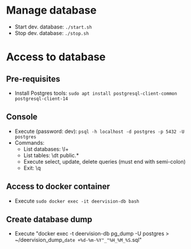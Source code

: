 # Manage database
* Start dev. database: `./start.sh`
* Stop dev. database: `./stop.sh`
 
# Access to database
## Pre-requisites
* Install Postgres tools: `sudo apt install postgresql-client-common postgresql-client-14`

## Console
* Execute (password: dev): `psql -h localhost -d postgres -p 5432 -U postgres`
* Commands:
  * List databases: \l+
  * List tables: \dt public.* 
  * Execute select, update, delete queries (must end with semi-colon) 
  * Exit: \q

## Access to docker container
* Execute `sudo docker exec -it deervision-db bash`

## Create database dump
* Execute "docker exec -t deervision-db pg_dump -U postgres > ~/deervision_dump_`date +%d-%m-%Y"_"%H_%M_%S`.sql"
